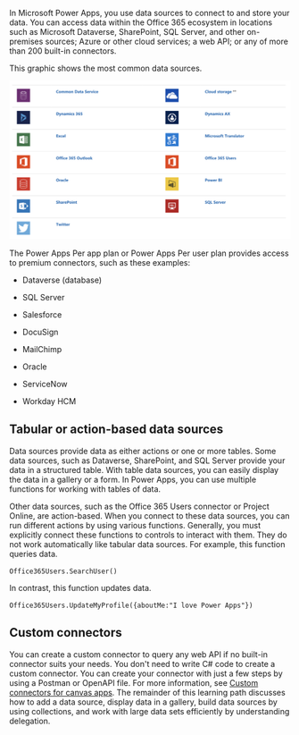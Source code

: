 In Microsoft Power Apps, you use data sources to connect to and store your data.
You can access data within the Office 365 ecosystem in locations such as
Microsoft Dataverse, SharePoint, SQL Server, and other
on-premises sources; Azure or other cloud services; a web API; or any of
more than 200 built-in connectors.

This graphic shows the most common data sources.

![Screenshot of the most common data sources used.](../media/datasources.png)

The Power Apps Per app plan or Power Apps Per user plan provides access to
premium connectors, such as these examples:

- Dataverse (database)

- SQL Server

- Salesforce

- DocuSign

- MailChimp

- Oracle

- ServiceNow

- Workday HCM

Tabular or action-based data sources
------------------------------------

Data sources provide data as either actions or one or more tables. Some
data sources, such as Dataverse, SharePoint, and SQL Server provide
your data in a structured table. With table data sources, you can easily
display the data in a gallery or a form. In Power Apps, you can use
multiple functions for working with tables of data.

Other data sources, such as the Office 365 Users connector or Project
Online, are action-based. When you connect to these data sources,
you can run different actions by using various functions. Generally, you
must explicitly connect these functions to controls to interact with
them. They do not work automatically like tabular data sources. For
example, this function queries data.

```
Office365Users.SearchUser()
```

In contrast, this function updates data.

```
Office365Users.UpdateMyProfile({aboutMe:"I love Power Apps"})
```

Custom connectors
-----------------

You can create a custom connector to query any web API if no
built-in connector suits your needs. You don't need to write C\# code to
create a custom connector. You can create your connector with just a few
steps by using a Postman or OpenAPI file. For more information, see
[Custom connectors for canvas apps](/powerapps/maker/canvas-apps/register-custom-api/?azure-portal=true).
The remainder of this learning path discusses how to add a data source,
display data in a gallery, build data sources by using collections, and
work with large data sets efficiently by understanding delegation.
